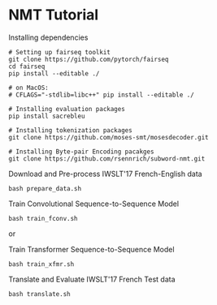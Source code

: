 # NMT Tutorial

Installing dependencies
```
# Setting up fairseq toolkit
git clone https://github.com/pytorch/fairseq
cd fairseq
pip install --editable ./

# on MacOS:
# CFLAGS="-stdlib=libc++" pip install --editable ./

# Installing evaluation packages
pip install sacrebleu

# Installing tokenization packages
git clone https://github.com/moses-smt/mosesdecoder.git

# Installing Byte-pair Encoding pacakges
git clone https://github.com/rsennrich/subword-nmt.git
```

Download and Pre-process IWSLT'17 French-English data
```
bash prepare_data.sh
```

Train Convolutional Sequence-to-Sequence Model
```
bash train_fconv.sh
```
or

Train Transformer Sequence-to-Sequence Model
```
bash train_xfmr.sh
```

Translate and Evaluate IWSLT'17 French Test data
```
bash translate.sh
```
